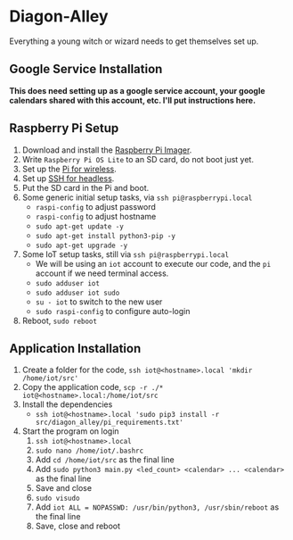 # Diagon-Alley

Everything a young witch or wizard needs to get themselves set up.

## Google Service Installation

**This does need setting up as a google service account, your google calendars shared with this account, etc. I'll put instructions here.**

## Raspberry Pi Setup

1) Download and install the [Raspberry Pi Imager](https://www.raspberrypi.org/software/).
1) Write `Raspberry Pi OS Lite` to an SD card, do not boot just yet.
1) Set up the [Pi for wireless](https://www.raspberrypi.org/documentation/configuration/wireless/headless.md).
1) Set up [SSH for headless](https://www.raspberrypi.org/documentation/remote-access/ssh/README.md).
1) Put the SD card in the Pi and boot.
1) Some generic initial setup tasks, via `ssh pi@raspberrypi.local`
	* `raspi-config` to adjust password
	* `raspi-config` to adjust hostname
	* `sudo apt-get update -y`
	* `sudo apt-get install python3-pip -y`  
	* `sudo apt-get upgrade -y`
1) Some IoT setup tasks, still via `ssh pi@raspberrypi.local`
	* We will be using an `iot` account to execute our code, and the `pi` account if we need terminal access.
	* `sudo adduser iot`
	* `sudo adduser iot sudo`
	* `su - iot` to switch to the new user
	* `sudo raspi-config` to configure auto-login
1) Reboot, `sudo reboot`

## Application Installation

1) Create a folder for the code, `ssh iot@<hostname>.local 'mkdir /home/iot/src'`
1) Copy the application code, `scp -r ./* iot@<hostname>.local:/home/iot/src`
1) Install the dependencies
	* `ssh iot@<hostname>.local 'sudo pip3 install -r src/diagon_alley/pi_requirements.txt'`
1) Start the program on login
	1) `ssh iot@<hostname>.local`
	1) `sudo nano /home/iot/.bashrc`
	1) Add `cd /home/iot/src` as the final line
	1) Add `sudo python3 main.py <led_count> <calendar> ... <calendar>` as the final line
	1) Save and close
	1) `sudo visudo`
	1) Add `iot ALL = NOPASSWD: /usr/bin/python3, /usr/sbin/reboot` as the final line
	1) Save, close and reboot

